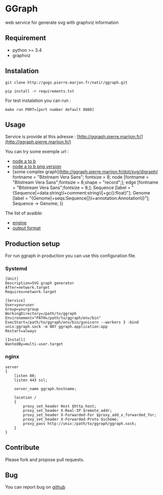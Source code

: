 # GGraph

web service for generate svg with graphviz information

## Requirement

* python >= 3.4
* graphviz

## Instalation

	git clone http://gogs.pierre.marjon.fr/natir/ggraph.git

	pip install -r requirements.txt

For test instalation you can run :

	make run PORT=[port number default 8080]


## Usage

Service is provide at this adresse : [http://ggraph.pierre.marijon.fr/](http://ggraph.pierre.marijon.fr/)

You can try some exemple url :

* [node a to b](http://ggraph.pierre.marijon.fr/dot/svg/digraph{a->b;})
* [node a to b png version](http://ggraph.pierre.marijon.fr/dot/png/digraph{a->b;})
* [some complex graph](http://ggraph.pierre.marijon.fr/dot/svg/digraph{
    fontname = "Bitstream Vera Sans";
    fontsize = 8;
    node [fontname = "Bitstream Vera Sans";fontsize = 8;shape = "record";];
    edge [fontname = "Bitstream Vera Sans";fontsize = 8;];
    Sequence [label = "{Sequence|+data:string\\l+comment:string\\l|+gc\(\):float}"];
    Genome [label = "{Genome|+seqs:Sequence[]\\l+annotation:Annotation\\l}"];
    Sequence -> Genome;
})

The list of avaible:

* [engine](http://ggraph.pierre.marijon.fr/engine)
* [output format](http://ggraph.pierre.marijon.fr/format)

## Production setup

For run ggraph in production you can use this configuration file.

### Systemd

	[Unit]
	Description=SVG graph generator
	After=network.target
	Requires=network.target

	[Service]
	User=youruser
	Group=yourgroup
	WorkingDirectory=/path/to/ggraph
	Environement="PATH=/path/to/ggraph/env/bin"
	ExecStart=/path/to/ggraph/env/bin/gunicorn --workers 3 -bind unix:ggraph.sock -m 007 ggraph.application:app
	Restart=always

	[Install]
	WantedBy=multi-user.target

### nginx

	server
	{
		listen 80;
		listen 443 ssl;

	    server_name ggraph.hostname;

	    location /
		{
			proxy_set_header Host $http_host;
			proxy_set_header X-Real-IP $remote_addr;
			proxy_set_header X-Forwarded-For $proxy_add_x_forwarded_for;
			proxy_set_header X-Forwarded-Proto $scheme;
			proxy_pass http://unix:/path/to/ggraph/ggraph.sock;
		}
	}

## Contribute

Please fork and propose pull requests.

## Bug

You can report bug on [github](https://github.com/natir/ggraph/issues)
